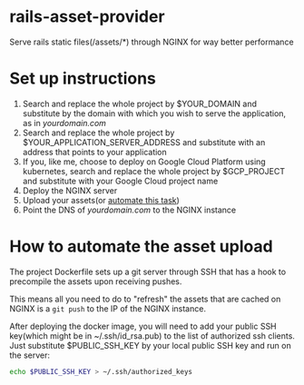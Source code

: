 # rails-asset-provider
Serve rails static files(/assets/*) through NGINX for way better performance

# Set up instructions
1. Search and replace the whole project by $YOUR_DOMAIN and substitute by the domain with which you wish to serve the application, as in _yourdomain.com_
1. Search and replace the whole project by $YOUR_APPLICATION_SERVER_ADDRESS and substitute with an address that points to your application
1. If you, like me, choose to deploy on Google Cloud Platform using kubernetes, search and replace the whole project by $GCP_PROJECT and substitute with your Google Cloud project name
1. Deploy the NGINX server
1. Upload your assets\(or [automate this task](google.com)\)
1. Point the DNS of _yourdomain.com_ to the NGINX instance

# How to automate the asset upload
The project Dockerfile sets up a git server through SSH that has a hook to precompile the assets upon receiving pushes.

This means all you need to do to "refresh" the assets that are cached on NGINX is a ```git push``` to the IP of the NGINX instance.

After deploying the docker image, you will need to add your public SSH key(which might be in ~/.ssh/id_rsa.pub) to the list of authorized ssh clients. Just substitute $PUBLIC_SSH_KEY by your local public SSH key and run on the server:

``` bash
echo $PUBLIC_SSH_KEY > ~/.ssh/authorized_keys
```
